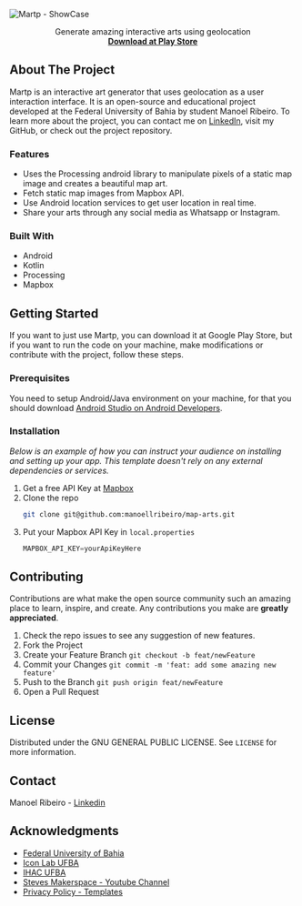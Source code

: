 ![Martp - ShowCase](https://github.com/user-attachments/assets/1380ef12-c2cb-40a1-9a71-c19a87ddea38)
<br />
<div align="center">
  <p align="center">
    Generate amazing interactive arts using geolocation
    <br />
    <a href="https://play.google.com/store/apps/details?id=manoellribeiro.dev.martp"><strong>Download at Play Store</strong></a>
    <br />
  </p>
</div>

## About The Project

Martp is an interactive art generator that uses geolocation as a user interaction interface. It is an open-source and educational project developed at the Federal University of Bahia by student Manoel Ribeiro. To learn more about the project, you can contact me on [LinkedIn](https://www.linkedin.com/in/manoellribeiro/), visit my GitHub, or check out the project repository.

### Features

* Uses the Processing android library to manipulate pixels of a static map image and creates a beautiful map art.
* Fetch static map images from Mapbox API.
* Use Android location services to get user location in real time.
* Share your arts through any social media as Whatsapp or Instagram.

### Built With

* Android
* Kotlin
* Processing
* Mapbox
  
## Getting Started

If you want to just use Martp, you can download it at Google Play Store, but if you want to run the code on your machine, make modifications or contribute with the project, follow these steps.

### Prerequisites

You need to setup Android/Java environment on your machine, for that you should download [Android Studio on Android Developers](https://developer.android.com/studio).

### Installation

_Below is an example of how you can instruct your audience on installing and setting up your app. This template doesn't rely on any external dependencies or services._

1. Get a free API Key at [Mapbox](https://www.mapbox.com/)
2. Clone the repo
   ```sh
   git clone git@github.com:manoellribeiro/map-arts.git
   ```
3. Put your Mapbox API Key in `local.properties`
   ```js
   MAPBOX_API_KEY=yourApiKeyHere
   ```

## Contributing

Contributions are what make the open source community such an amazing place to learn, inspire, and create. Any contributions you make are **greatly appreciated**.

1. Check the repo issues to see any suggestion of new features.
2. Fork the Project
3. Create your Feature Branch `git checkout -b feat/newFeature`
4. Commit your Changes `git commit -m 'feat: add some amazing new feature'`
5. Push to the Branch `git push origin feat/newFeature`
6. Open a Pull Request

<!-- LICENSE -->
## License

Distributed under the GNU GENERAL PUBLIC LICENSE. See `LICENSE` for more information.

<!-- CONTACT -->
## Contact

Manoel Ribeiro - [Linkedin](https://www.linkedin.com/in/manoellribeiro/)

## Acknowledgments

* [Federal University of Bahia](https://www.ufba.br/)
* [Icon Lab UFBA](https://www.instagram.com/lab.icon/)
* [IHAC UFBA](https://ihac.ufba.br/pt/home/)
* [Steves Makerspace - Youtube Channel ](https://www.youtube.com/@StevesMakerspace)
* [Privacy Policy - Templates](https://github.com/ArthurGareginyan/privacy-policy-template)

